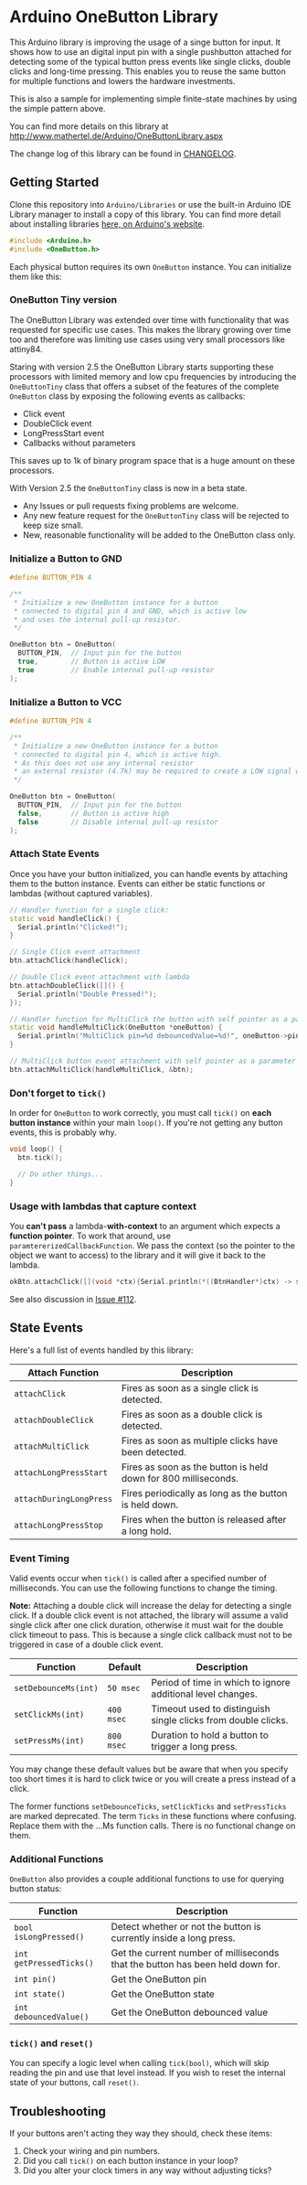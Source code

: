 # Arduino OneButton Library

This Arduino library is improving the usage of a singe button for input.
It shows how to use an digital input pin with a single pushbutton attached
for detecting some of the typical button press events like single clicks, double clicks and long-time pressing.
This enables you to reuse the same button for multiple functions and lowers the hardware investments.

This is also a sample for implementing simple finite-state machines by using the simple pattern above.

You can find more details on this library at
<http://www.mathertel.de/Arduino/OneButtonLibrary.aspx>

The change log of this library can be found in [CHANGELOG](CHANGELOG.md).


## Getting Started

Clone this repository into `Arduino/Libraries` or use the built-in Arduino IDE Library manager to install
a copy of this library. You can find more detail about installing libraries
[here, on Arduino's website](https://www.arduino.cc/en/guide/libraries).

```CPP
#include <Arduino.h>
#include <OneButton.h>
```

Each physical button requires its own `OneButton` instance. You can initialize them like this:


### OneButton Tiny version

The OneButton Library was extended over time with functionality that was requested for specific
use cases. This makes the library growing over time too and therefore was limiting use cases using very small processors like attiny84.

Staring with version 2.5 the OneButton Library starts supporting these processors with limited
memory and low cpu frequencies by introducing the `OneButtonTiny` class that offers a subset of
the features of the complete `OneButton` class by exposing the following events as callbacks:

* Click event
* DoubleClick event
* LongPressStart event
* Callbacks without parameters

This saves up to 1k of binary program space that is a huge amount on these processors.

With Version 2.5 the `OneButtonTiny` class is now in a beta state.

* Any Issues or pull requests fixing problems are welcome.
* Any new feature request for the `OneButtonTiny` class will be rejected to keep size small.
* New, reasonable functionality will be added to the OneButton class only.


### Initialize a Button to GND

```CPP
#define BUTTON_PIN 4

/**
 * Initialize a new OneButton instance for a button
 * connected to digital pin 4 and GND, which is active low
 * and uses the internal pull-up resistor.
 */

OneButton btn = OneButton(
  BUTTON_PIN,  // Input pin for the button
  true,        // Button is active LOW
  true         // Enable internal pull-up resistor
);
```


### Initialize a Button to VCC

```CPP
#define BUTTON_PIN 4

/**
 * Initialize a new OneButton instance for a button
 * connected to digital pin 4, which is active high.
 * As this does not use any internal resistor
 * an external resistor (4.7k) may be required to create a LOW signal when the button is not pressed.
 */

OneButton btn = OneButton(
  BUTTON_PIN,  // Input pin for the button
  false,       // Button is active high
  false        // Disable internal pull-up resistor
);
```


### Attach State Events

Once you have your button initialized, you can handle events by attaching them to the button
instance. Events can either be static functions or lambdas (without captured variables).

```CPP
// Handler function for a single click:
static void handleClick() {
  Serial.println("Clicked!");
}

// Single Click event attachment
btn.attachClick(handleClick);

// Double Click event attachment with lambda
btn.attachDoubleClick([]() {
  Serial.println("Double Pressed!");
});

// Handler function for MultiClick the button with self pointer as a parameter
static void handleMultiClick(OneButton *oneButton) {
  Serial.println("MultiClick pin=%d debouncedValue=%d!", oneButton->pin(), oneButton->debouncedValue());
}

// MultiClick button event attachment with self pointer as a parameter
btn.attachMultiClick(handleMultiClick, &btn);
```

### Don't forget to `tick()`

In order for `OneButton` to work correctly, you must call `tick()` on __each button instance__
within your main `loop()`. If you're not getting any button events, this is probably why.

```CPP
void loop() {
  btn.tick();

  // Do other things...
}
```


### Usage with lambdas that capture context

You __can't pass__ a lambda-__with-context__ to an argument which expects a __function pointer__. To work that around,
use `paramtererizedCallbackFunction`. We pass the context (so the pointer to the object we want to access) to the library
and it will give it back to the lambda.

```CPP
okBtn.attachClick([](void *ctx){Serial.println(*((BtnHandler*)ctx) -> state);}, this);
```

See also discussion in [Issue #112](https://github.com/mathertel/OneButton/issues/112).


## State Events

Here's a full list of events handled by this library:

| Attach Function         | Description                                                   |
| ----------------------- | ------------------------------------------------------------- |
| `attachClick`           | Fires as soon as a single click is detected.                  |
| `attachDoubleClick`     | Fires as soon as a double click is detected.                  |
| `attachMultiClick`      | Fires as soon as multiple clicks have been detected.          |
| `attachLongPressStart`  | Fires as soon as the button is held down for 800 milliseconds.|
| `attachDuringLongPress` | Fires periodically as long as the button is held down.        |
| `attachLongPressStop`   | Fires when the button is released after a long hold.          |


### Event Timing

Valid events occur when `tick()` is called after a specified number of milliseconds. You can use
the following functions to change the timing.

__Note:__ Attaching a double click will increase the delay for detecting a single click. If a double
click event is not attached, the library will assume a valid single click after one click duration,
otherwise it must wait for the double click timeout to pass.
This is because a single click callback must not to be triggered in case of a double click event.

| Function                | Default    | Description                                                   |
| ----------------------- | ---------- | ------------------------------------------------------------- |
| `setDebounceMs(int)`    | `50 msec`  | Period of time in which to ignore additional level changes.   |
| `setClickMs(int)`       | `400 msec` | Timeout used to distinguish single clicks from double clicks. |
| `setPressMs(int)`       | `800 msec` | Duration to hold a button to trigger a long press.            |

You may change these default values but be aware that when you specify too short times
it is hard to click twice or you will create a press instead of a click.

The former functions `setDebounceTicks`, `setClickTicks` and `setPressTicks` are marked deprecated.
The term `Ticks` in these functions where confusing. Replace them with the ...Ms function calls.
There is no functional change on them.


### Additional Functions

`OneButton` also provides a couple additional functions to use for querying button status:

| Function                | Description                                                                    |
| ----------------------- | ------------------------------------------------------------------------------ |
| `bool isLongPressed()`  | Detect whether or not the button is currently inside a long press.             |
| `int getPressedTicks()` | Get the current number of milliseconds that the button has been held down for. |
| `int pin()`             | Get the OneButton pin                                                          |
| `int state()`           | Get the OneButton state                                                        |
| `int debouncedValue()`  | Get the OneButton debounced value                                              |


### `tick()` and `reset()`

You can specify a logic level when calling `tick(bool)`, which will skip reading the pin and use
that level instead. If you wish to reset the internal state of your buttons, call `reset()`.


## Troubleshooting

If your buttons aren't acting they way they should, check these items:

1. Check your wiring and pin numbers.
2. Did you call `tick()` on each button instance in your loop?
3. Did you alter your clock timers in any way without adjusting ticks?
